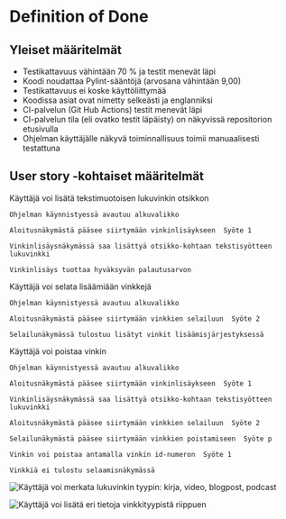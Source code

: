 # Definition of Done

## Yleiset määritelmät
* Testikattavuus vähintään 70 % ja testit menevät läpi
* Koodi noudattaa Pylint-sääntöjä (arvosana vähintään 9,00)
* Testikattavuus ei koske käyttöliittymää
* Koodissa asiat ovat nimetty selkeästi ja englanniksi
* CI-palvelun (Git Hub Actions) testit menevät läpi
* CI-palvelun tila (eli ovatko testit läpäisty) on näkyvissä repositorion etusivulla
* Ohjelman käyttäjälle näkyvä toiminnallisuus toimii manuaalisesti testattuna

## User story -kohtaiset määritelmät
Käyttäjä voi lisätä tekstimuotoisen lukuvinkin otsikkon

	Ohjelman käynnistyessä avautuu alkuvalikko

	Aloitusnäkymästä pääsee siirtymään vinkinlisäykseen  Syöte 1

	Vinkinlisäysnäkymässä saa lisättyä otsikko-kohtaan tekstisyötteen  lukuvinkki

	Vinkinlisäys tuottaa hyväksyvän palautusarvon


Käyttäjä voi selata lisäämiään vinkkejä

	Ohjelman käynnistyessä avautuu alkuvalikko
	
	Aloitusnäkymästä pääsee siirtymään vinkkien selailuun  Syöte 2
	
	Selailunäkymässä tulostuu lisätyt vinkit lisäämisjärjestyksessä


Käyttäjä voi poistaa vinkin
	
	Ohjelman käynnistyessä avautuu alkuvalikko
	
	Aloitusnäkymästä pääsee siirtymään vinkinlisäykseen  Syöte 1

	Vinkinlisäysnäkymässä saa lisättyä otsikko-kohtaan tekstisyötteen  lukuvinkki
	
	Aloitusnäkymästä pääsee siirtymään vinkkien selailuun  Syöte 2
	
	Selailunäkymästä pääsee siirtymään vinkkien poistamiseen  Syöte p
	
	Vinkin voi poistaa antamalla vinkin id-numeron  Syöte 1
	
	Vinkkiä ei tulostu selaamisnäkymässä

![Käyttäjä voi merkata lukuvinkin tyypin: kirja, video, blogpost, podcast](https://github.com/Chester-CH/ohtu-miniprojekti/blob/main/src/tests/add_tips_type.robot)

![Käyttäjä voi lisätä eri tietoja vinkkityypistä riippuen](https://github.com/Chester-CH/ohtu-miniprojekti/blob/main/src/tests/add_details_to_tips.robot)

	
